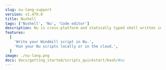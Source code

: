 ```yaml
---
slug: nu-lang-support
version: v1.479.0
title: Nushell
tags: ['Nushell', 'Nu', 'Code editor']
description: Nu is cross-platform and statically typed shell written in Rust. Now shipped to windmill
features:
  [
    'Write your Windmill script in Nu.',
    'Run your Nu scripts locally or in the cloud.',
  ]
image: ./nu-lang.png
docs: docs/getting_started/scripts_quickstart/bash/#nu
---
```

